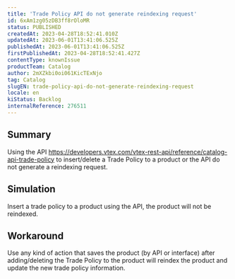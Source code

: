 ```yaml
---
title: 'Trade Policy API do not generate reindexing request'
id: 6xAm1zg05zDB3ff8rOloMR
status: PUBLISHED
createdAt: 2023-04-28T18:52:41.010Z
updatedAt: 2023-06-01T13:41:06.525Z
publishedAt: 2023-06-01T13:41:06.525Z
firstPublishedAt: 2023-04-28T18:52:41.427Z
contentType: knownIssue
productTeam: Catalog
author: 2mXZkbi0oi061KicTExNjo
tag: Catalog
slugEN: trade-policy-api-do-not-generate-reindexing-request
locale: en
kiStatus: Backlog
internalReference: 276511
---
```


## Summary


Using the API https://developers.vtex.com/vtex-rest-api/reference/catalog-api-trade-policy to insert/delete a Trade Policy to a product or the API do not generate a reindexing request.


##

## Simulation


Insert a trade policy to a product using the API, the product will not be reindexed.


##

## Workaround


Use any kind of action that saves the product (by API or interface) after adding/deleting the Trade Policy to the product will reindex the product and update the new trade policy information.

